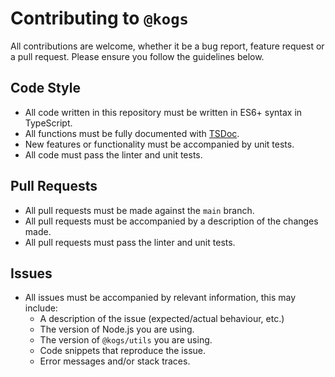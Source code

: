 # Contributing to `@kogs`

All contributions are welcome, whether it be a bug report, feature request or a pull request. Please ensure you follow the guidelines below.

## Code Style
- All code written in this repository must be written in ES6+ syntax in TypeScript.
- All functions must be fully documented with [TSDoc](https://tsdoc.org/).
- New features or functionality must be accompanied by unit tests.
- All code must pass the linter and unit tests.

## Pull Requests
- All pull requests must be made against the `main` branch.
- All pull requests must be accompanied by a description of the changes made.
- All pull requests must pass the linter and unit tests.

## Issues
- All issues must be accompanied by relevant information, this may include:
  - A description of the issue (expected/actual behaviour, etc.)
  - The version of Node.js you are using.
  - The version of `@kogs/utils` you are using.
  - Code snippets that reproduce the issue.
  - Error messages and/or stack traces.